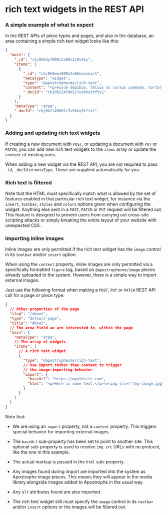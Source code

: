# rich text widgets in the REST API

### A simple example of what to expect

In the REST APIs of piece types and pages, and also in the database, an area containing a simple rich text widget looks like this:

``` json
{
  "main": {
    "_id": "ckj0k0dy7000i2a68s1z8v4ky",
    "items": [
      {
        "_id": "ckj0k0mox000o2a68oouznar1",
        "metaType": "widget",
        "type": "@apostrophecms/rich-text",
        "content": "<p>Fusce dapibus, tellus ac cursus commodo, tortor mauris condimentum <strong>nibh, ut fermentum massa justo sit amet risus.</strong></p><p><br /></p>",
        "_docId": "ckj0k2i45001c7u9kky3tftx2"
      }
    ],
    "metaType": "area",
    "_docId": "ckj0k2i45001c7u9kky3tftx2"
  }
}
```

### Adding and updating rich text widgets

If creating a new document with `POST`, or updating a document with `PUT` or `PATCH`, you can add new rich text widgets to the `items` array or update the `content` of existing ones.

When adding a new widget via the REST API, you are not required to pass `_id`, `_docId` or `metaType`. These are supplied automatically for you.

### Rich text is filtered

Note that the HTML must specifically match what is allowed by the set of features enabled in that particular rich text widget, for instance via the `insert`, `toolbar`, `styles` and `colors` options given when configuring the widget. Anything else sent in a `POST`, `PATCH` or `PUT` request will be filtered out. This feature is designed to prevent users from carrying out cross-site scripting attacks or simply breaking the entire layout of your website with unexpected CSS.

### Importing inline images

Inline images are only permitted if the rich text widget has the `image` control in its `toolbar` and/or `insert` option.

When using the `content` property, inline images are only permitted via a specifically formatted `figure` tag, based on `@apostrophecms/image` pieces already uploaded to the system. However, there is a simple way to import external images.

Just use the following format when making a `POST`, `PUT` or `PATCH` REST API call for a page or piece type:

```json
{
  // Other properties of the page
  "slug": "/about",
  "type": "default-page",
  "title": "About",
  // The area field we are interested in, within the page
  "main": {
    "metaType": "area",
    // The array of widgets
    "items": [
      // A rich text widget
      {
        "type": "@apostrophecms/rich-text",
        // Use import rather than content to trigger
        // the image-importing behavior
        "import": {
          "baseUrl": "https://myoldsite.com",
          "html": "<p>Here is some text.</p>\n<img src=\"/my-image.jpg\" />"
        }
      }
    ]
  }
}
```

Note that:

* We are using an `import` property, not a `content` property. This triggers special behavior for importing external images.

* The `baseUrl` sub-property has been set to point to another site. This optional sub-property is used to resolve `img src` URLs with no protocol, like the one in this example.

* The actual markup is passed in the `html` sub-property.

* Any images found during import are imported into the system as Apostrophe image pieces. This means they will appear in the media library alongside images added to Apostrophe in the usual way.

* Any `alt` attributes found are also imported.

* The rich text widget still must specify the `image` control in its `toolbar` and/or `insert` options or the images will be filtered out.
